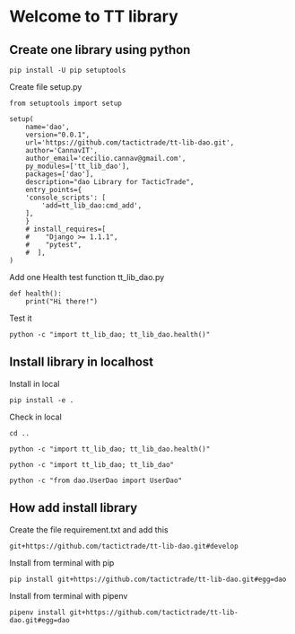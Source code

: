 # Welcome to TT library 

## Create one library using python

    pip install -U pip setuptools

Create file setup.py

    from setuptools import setup

    setup(
        name='dao',
        version="0.0.1",
        url='https://github.com/tactictrade/tt-lib-dao.git',
        author='CannavIT',
        author_email='cecilio.cannav@gmail.com',
        py_modules=['tt_lib_dao'],
        packages=['dao'],
        description="dao Library for TacticTrade", 
        entry_points={
        'console_scripts': [
            'add=tt_lib_dao:cmd_add',
        ],
        }
        # install_requires=[
        #    "Django >= 1.1.1",
        #    "pytest",
        #  ],
    )

Add one Health test function tt_lib_dao.py

    def health():
        print("Hi there!")    

Test it

    python -c "import tt_lib_dao; tt_lib_dao.health()"

## Install library in localhost

Install in local 

    pip install -e .

Check in local

    cd ..
    
    python -c "import tt_lib_dao; tt_lib_dao.health()"

    python -c "import tt_lib_dao; tt_lib_dao"

    python -c "from dao.UserDao import UserDao"

## How add install library

Create the file requirement.txt and add this

    git+https://github.com/tactictrade/tt-lib-dao.git#develop


Install from terminal with pip

    pip install git+https://github.com/tactictrade/tt-lib-dao.git#egg=dao

Install from terminal with pipenv

    pipenv install git+https://github.com/tactictrade/tt-lib-dao.git#egg=dao